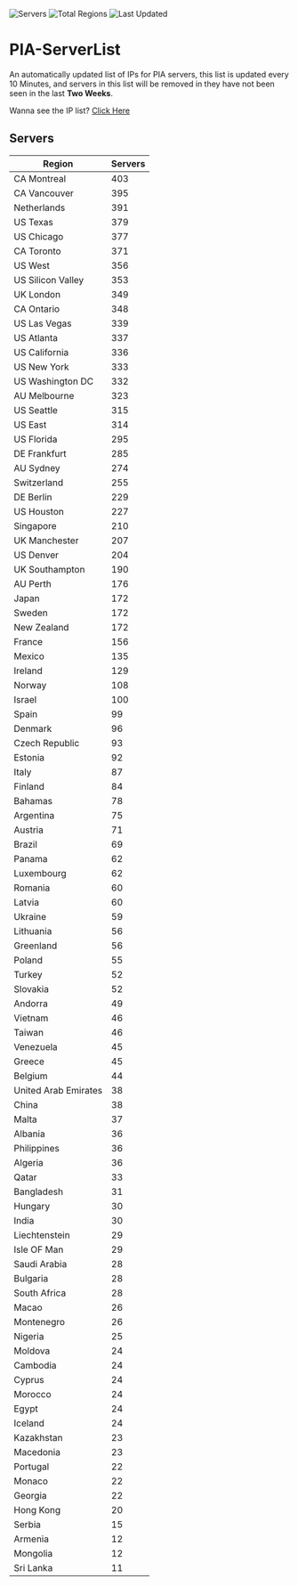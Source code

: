 ![Servers](https://img.shields.io/badge/Servers-12,630-darkgreen)
![Total Regions](https://img.shields.io/badge/Total_Regions-97-darkgreen)
![Last Updated](https://img.shields.io/badge/Last_Updated-April_29_2024_15:20_EDT-darkgreen)

# PIA-ServerList
An automatically updated list of IPs for PIA servers, this list is updated every 10 Minutes, and servers in this list will be removed in they have not been seen in the last **Two Weeks**.

Wanna see the IP list? [Click Here](./servers.json)

## Servers
| Region               | Servers |
|----------------------|---------|
| CA Montreal | 403 |
| CA Vancouver | 395 |
| Netherlands | 391 |
| US Texas | 379 |
| US Chicago | 377 |
| CA Toronto | 371 |
| US West | 356 |
| US Silicon Valley | 353 |
| UK London | 349 |
| CA Ontario | 348 |
| US Las Vegas | 339 |
| US Atlanta | 337 |
| US California | 336 |
| US New York | 333 |
| US Washington DC | 332 |
| AU Melbourne | 323 |
| US Seattle | 315 |
| US East | 314 |
| US Florida | 295 |
| DE Frankfurt | 285 |
| AU Sydney | 274 |
| Switzerland | 255 |
| DE Berlin | 229 |
| US Houston | 227 |
| Singapore | 210 |
| UK Manchester | 207 |
| US Denver | 204 |
| UK Southampton | 190 |
| AU Perth | 176 |
| Japan | 172 |
| Sweden | 172 |
| New Zealand | 172 |
| France | 156 |
| Mexico | 135 |
| Ireland | 129 |
| Norway | 108 |
| Israel | 100 |
| Spain | 99 |
| Denmark | 96 |
| Czech Republic | 93 |
| Estonia | 92 |
| Italy | 87 |
| Finland | 84 |
| Bahamas | 78 |
| Argentina | 75 |
| Austria | 71 |
| Brazil | 69 |
| Panama | 62 |
| Luxembourg | 62 |
| Romania | 60 |
| Latvia | 60 |
| Ukraine | 59 |
| Lithuania | 56 |
| Greenland | 56 |
| Poland | 55 |
| Turkey | 52 |
| Slovakia | 52 |
| Andorra | 49 |
| Vietnam | 46 |
| Taiwan | 46 |
| Venezuela | 45 |
| Greece | 45 |
| Belgium | 44 |
| United Arab Emirates | 38 |
| China | 38 |
| Malta | 37 |
| Albania | 36 |
| Philippines | 36 |
| Algeria | 36 |
| Qatar | 33 |
| Bangladesh | 31 |
| Hungary | 30 |
| India | 30 |
| Liechtenstein | 29 |
| Isle OF Man | 29 |
| Saudi Arabia | 28 |
| Bulgaria | 28 |
| South Africa | 28 |
| Macao | 26 |
| Montenegro | 26 |
| Nigeria | 25 |
| Moldova | 24 |
| Cambodia | 24 |
| Cyprus | 24 |
| Morocco | 24 |
| Egypt | 24 |
| Iceland | 24 |
| Kazakhstan | 23 |
| Macedonia | 23 |
| Portugal | 22 |
| Monaco | 22 |
| Georgia | 22 |
| Hong Kong | 20 |
| Serbia | 15 |
| Armenia | 12 |
| Mongolia | 12 |
| Sri Lanka | 11 |
